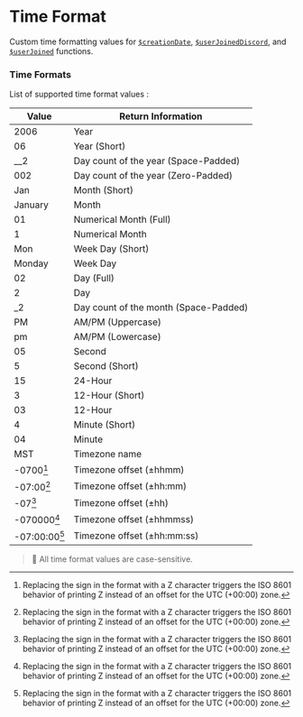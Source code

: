 # Time Format
Custom time formatting values for [`$creationDate`](../bdscript/creationDate.md), [`$userJoinedDiscord`](../bdscript/userJoinedDiscord.md), and [`$userJoined`](../bdscript/userJoined.md) functions.

### Time Formats
List of supported time format values :

Value                   | Return Information
--------------- | ----------------------------------------
2006                   |  Year 
06                        |  Year (Short)
__2                      |  Day count of the year (Space-Padded)
002                     |  Day count of the year (Zero-Padded)
Jan                      |  Month (Short)
January              |  Month
01                        |  Numerical Month (Full)
1                          |  Numerical Month
Mon                    |  Week Day (Short)
Monday              |  Week Day
02                        |  Day (Full)
2                          |  Day
_2                        |  Day count of the month (Space-Padded)
PM                      |   AM/PM (Uppercase)
pm                      |   AM/PM (Lowercase)
05                       |   Second
5                          |  Second (Short)
15                        |  24-Hour
3                          |  12-Hour (Short)
03                       |   12-Hour
4                          |  Minute (Short)
04                       |   Minute
MST                    |   Timezone name
-0700[^1]          |   Timezone offset (±hhmm)
-07:00[^1]         |   Timezone offset (±hh:mm)
-07[^1]               |   Timezone offset (±hh)
-070000[^1]      |  Timezone offset (±hhmmss)
-07:00:00[^1]    |  Timezone offset (±hh:mm:ss)

> 📌 All time format values are case-sensitive.

[^1]: Replacing the sign in the format with a Z character triggers the ISO 8601 behavior of printing Z instead of an offset for the UTC (+00:00) zone.

